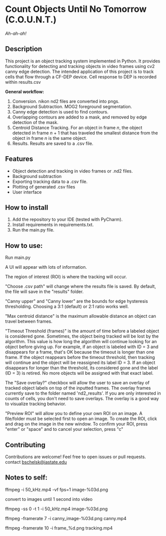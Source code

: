 # Count Objects Until No Tomorrow (C.O.U.N.T.)
_Ah-ah-ah!_ 
## Description
This project is an object tracking system implemented in Python. It provides functionality for detecting and 
tracking objects in video frames using cv2 canny edge detection. The intended application of this project is to 
track cells that flow through a CF-DEP device. Cell response to DEP is recorded within results.csv 

**General workflow:**
1. Conversion. nikon nd2 files are converted into pngs.
2. Background Subtraction. MOG2 foreground segmentation.
3. Canny edge detection is used to find contours.
4. Overlapping contours are added to a mask, and removed by edge detection of the mask.
5. Centroid Distance Tracking. For an object in frame _n_, the object detected in frame _n_ + 1 that has traveled 
   the smallest distance from the object in frame _n_ is the same object.
6. Results. Results are saved to a .csv file.

## Features
- Object detection and tracking in video frames or .nd2 files.
- Background subtraction
- Exporting tracking data to a .csv file.
- Plotting of generated .csv files
- User interface 

## How to install
1. Add the repository to your IDE (tested with PyCharm).
2. Install requirements in requirements.txt.
3. Run the main.py file.

## How to use:
Run main.py

A UI will appear with lots of information.

The region of interest (ROI) is where the tracking will occur.

"Choose .csv path" will change where the results file is saved. By default, the file will save in the "results" folder.

"Canny upper" and "Canny lower" are the bounds for edge hysteresis thresholding. Choosing a 3:1 (default) or 2:1 
ratio works well. 

"Max centroid distance" is the maximum allowable distance an object can travel between frames.

"Timeout Threshold (frames)" is the amount of time before a labeled object is considered gone. Sometimes, the object 
being tracked will be lost by the algorithm. This value is how long the algorithm will continue looking for an 
object before giving up. For example, if an object is labeled with ID = 3 and disappears for a frame, that's OK because 
the 
timeout is 
longer 
than one frame. If the object reappears before the timeout threshold, then tracking will continue and the object 
will be reassigned its label ID = 3. If an object disappears for longer than the threshold, its considered gone and 
the 
label (ID = 3) is retired. No more objects will be assigned with that exact label. 




The "Save overlay?" checkbox will allow the user to save an overlay of tracked object labels on top of the inputted 
frames. The overlay frames currently save to the folder named 'nd2_results'. If you are only interested in counts 
of cells, you don't need to save overlays. The overlay is a good way to visualize tracking behavior. 


"Preview ROI" will allow you to define your own ROI on an image. A file/folder must be selected first to open an 
image. To create the ROI, click and drag on the image in the new window. To confirm your ROI, press "enter" or 
"space" and to cancel your selection, press "c"

## Contributing
Contributions are welcome! Feel free to open issues or pull requests.
contact bschelsk@iastate.edu


## Notes to self:
ffmpeg -i 50_kHz.mp4 -vf fps=1 image-%03d.png

convert to images until 1 second into video

ffmpeg -ss 0 -t 1 -i 50_kHz.mp4 image-%03d.png

ffmpeg -framerate 7 -i canny_image-%03d.png canny.mp4

ffmpeg -framerate 10 -i frame_%d.png tracking.mp4


